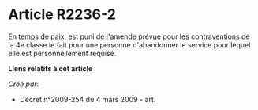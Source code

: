 # Article R2236-2

En temps de paix, est puni de l'amende prévue pour les contraventions de la 4e classe le fait pour une personne d'abandonner
le service pour lequel elle est personnellement requise.

**Liens relatifs à cet article**

_Créé par_:

  - Décret n°2009-254 du 4 mars 2009 - art.
